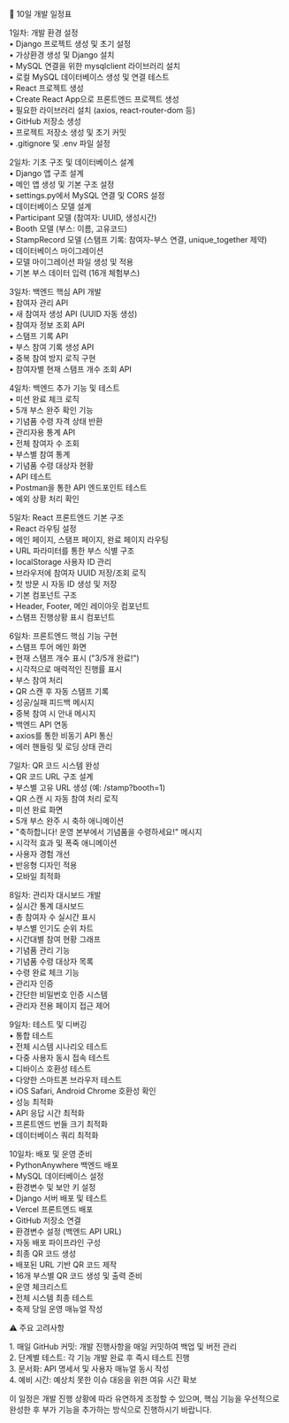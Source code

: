 📅 10일 개발 일정표

1일차: 개발 환경 설정  
•  Django 프로젝트 생성 및 초기 설정  
•  가상환경 생성 및 Django 설치  
•  MySQL 연결을 위한 mysqlclient 라이브러리 설치  
•  로컬 MySQL 데이터베이스 생성 및 연결 테스트  
•  React 프로젝트 생성  
•  Create React App으로 프론트엔드 프로젝트 생성  
•  필요한 라이브러리 설치 (axios, react-router-dom 등)  
•  GitHub 저장소 생성  
•  프로젝트 저장소 생성 및 초기 커밋  
•  .gitignore 및 .env 파일 설정

2일차: 기초 구조 및 데이터베이스 설계  
•  Django 앱 구조 설계  
•  메인 앱 생성 및 기본 구조 설정  
•  settings.py에서 MySQL 연결 및 CORS 설정  
•  데이터베이스 모델 설계  
•  Participant 모델 (참여자: UUID, 생성시간)  
•  Booth 모델 (부스: 이름, 고유코드)  
•  StampRecord 모델 (스탬프 기록: 참여자-부스 연결, unique\_together 제약)  
•  데이터베이스 마이그레이션  
•  모델 마이그레이션 파일 생성 및 적용  
•  기본 부스 데이터 입력 (16개 체험부스)

3일차: 백엔드 핵심 API 개발  
•  참여자 관리 API  
•  새 참여자 생성 API (UUID 자동 생성)  
•  참여자 정보 조회 API  
•  스탬프 기록 API  
•  부스 참여 기록 생성 API  
•  중복 참여 방지 로직 구현  
•  참여자별 현재 스탬프 개수 조회 API

4일차: 백엔드 추가 기능 및 테스트  
•  미션 완료 체크 로직  
•  5개 부스 완주 확인 기능  
•  기념품 수령 자격 상태 반환  
•  관리자용 통계 API  
•  전체 참여자 수 조회  
•  부스별 참여 통계  
•  기념품 수령 대상자 현황  
•  API 테스트  
•  Postman을 통한 API 엔드포인트 테스트  
•  예외 상황 처리 확인

5일차: React 프론트엔드 기본 구조  
•  React 라우팅 설정  
•  메인 페이지, 스탬프 페이지, 완료 페이지 라우팅  
•  URL 파라미터를 통한 부스 식별 구조  
•  localStorage 사용자 ID 관리  
•  브라우저에 참여자 UUID 저장/조회 로직  
•  첫 방문 시 자동 ID 생성 및 저장  
•  기본 컴포넌트 구조  
•  Header, Footer, 메인 레이아웃 컴포넌트  
•  스탬프 진행상황 표시 컴포넌트

6일차: 프론트엔드 핵심 기능 구현  
•  스탬프 투어 메인 화면  
•  현재 스탬프 개수 표시 ("3/5개 완료\!")  
•  시각적으로 매력적인 진행률 표시  
•  부스 참여 처리  
•  QR 스캔 후 자동 스탬프 기록  
•  성공/실패 피드백 메시지  
•  중복 참여 시 안내 메시지  
•  백엔드 API 연동  
•  axios를 통한 비동기 API 통신  
•  에러 핸들링 및 로딩 상태 관리

7일차: QR 코드 시스템 완성  
•  QR 코드 URL 구조 설계  
•  부스별 고유 URL 생성 (예: /stamp?booth=1)  
•  QR 스캔 시 자동 참여 처리 로직  
•  미션 완료 화면  
•  5개 부스 완주 시 축하 애니메이션  
•  "축하합니다\! 운영 본부에서 기념품을 수령하세요\!" 메시지  
•  시각적 효과 및 폭죽 애니메이션  
•  사용자 경험 개선  
•  반응형 디자인 적용  
•  모바일 최적화

8일차: 관리자 대시보드 개발  
•  실시간 통계 대시보드  
•  총 참여자 수 실시간 표시  
•  부스별 인기도 순위 차트  
•  시간대별 참여 현황 그래프  
•  기념품 관리 기능  
•  기념품 수령 대상자 목록  
•  수령 완료 체크 기능  
•  관리자 인증  
•  간단한 비밀번호 인증 시스템  
•  관리자 전용 페이지 접근 제어

9일차: 테스트 및 디버깅  
•  통합 테스트  
•  전체 시스템 시나리오 테스트  
•  다중 사용자 동시 접속 테스트  
•  디바이스 호환성 테스트  
•  다양한 스마트폰 브라우저 테스트  
•  iOS Safari, Android Chrome 호환성 확인  
•  성능 최적화  
•  API 응답 시간 최적화  
•  프론트엔드 번들 크기 최적화  
•  데이터베이스 쿼리 최적화

10일차: 배포 및 운영 준비  
•  PythonAnywhere 백엔드 배포  
•  MySQL 데이터베이스 설정  
•  환경변수 및 보안 키 설정  
•  Django 서버 배포 및 테스트  
•  Vercel 프론트엔드 배포  
•  GitHub 저장소 연결  
•  환경변수 설정 (백엔드 API URL)  
•  자동 배포 파이프라인 구성  
•  최종 QR 코드 생성  
•  배포된 URL 기반 QR 코드 제작  
•  16개 부스별 QR 코드 생성 및 출력 준비  
•  운영 체크리스트  
•  전체 시스템 최종 테스트  
•  축제 당일 운영 매뉴얼 작성

⚠️ 주요 고려사항

1\. 매일 GitHub 커밋: 개발 진행사항을 매일 커밋하여 백업 및 버전 관리  
2\. 단계별 테스트: 각 기능 개발 완료 후 즉시 테스트 진행  
3\. 문서화: API 명세서 및 사용자 매뉴얼 동시 작성  
4\. 예비 시간: 예상치 못한 이슈 대응을 위한 여유 시간 확보

이 일정은 개발 진행 상황에 따라 유연하게 조정할 수 있으며, 핵심 기능을 우선적으로 완성한 후 부가 기능을 추가하는 방식으로 진행하시기 바랍니다.  
